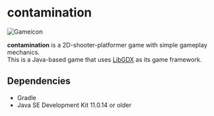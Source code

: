# contamination

![Gameicon](https://i.imgur.com/5YK952r.png)

**contamination** is a 2D-shooter-platformer game with simple gameplay mechanics.  
This is a Java-based game that uses [LibGDX](https://libgdx.com) as its game framework.




## Dependencies
* Gradle
* Java SE Development Kit 11.0.14 or older
<br/><br/>

